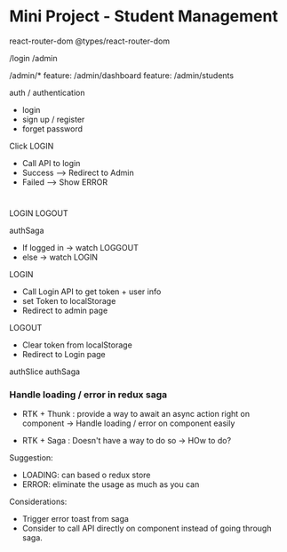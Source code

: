 # Mini Project - Student Management

react-router-dom
@types/react-router-dom

/login
/admin

/admin/*
feature: /admin/dashboard
feature: /admin/students

auth / authentication
- login
- sign up / register
- forget password


Click LOGIN
- Call API to login
- Success --> Redirect to Admin
- Failed --> Show ERROR

#
LOGIN
LOGOUT

authSaga
- If logged in -> watch LOGGOUT
- else -> watch LOGIN


LOGIN
- Call Login API to get token + user info
- set Token to localStorage 
- Redirect to admin page

LOGOUT
- Clear token from localStorage
- Redirect to Login page

authSlice
authSaga









### Handle loading / error in redux saga

- RTK + Thunk : provide a way to await an async action right on component
-> Handle loading / error on component easily

- RTK + Saga : Doesn't have a way to do so
-> HOw to do?

Suggestion:
- LOADING: can based o redux store
- ERROR: eliminate the usage as much as you can

Considerations: 
- Trigger error toast from saga
- Consider to call API directly on component instead of going through saga.